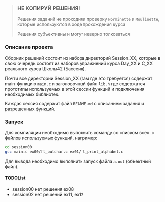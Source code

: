 
> ### **НЕ КОПИРУЙ РЕШЕНИЯ!**
> Решения заданий не проходили проверку `Norminette` и `Moulinette`, которые используются в ходе прохождения курса
> 
> Решения субъективны и могут неверно толковаться

### Описание проекта
Сборник решений состоит из набора директорий Session_XX, которые в свою очередь состоят из наборов упражнений курса Day_XX и C_XX реального курса Школы42 (Бассеин).

Почти все директории Session_XX (там где это требуется) содержат main-функцию `main.c` и заголовочный файл `lib.h` где содержатся прототипы используемых в этой сессии функций и подключения необходимых библиотек.

Каждая сессия содержит файл `README.md` с описанием задания и разрешенных функций.


### Запуск
Для компиляции необходимо выполнить команду со списком всех .c файлов используемых функций, например:
```sh
cd session00
gcc main.c ex00/ft_putchar.c ex01/ft_print_alphabet.c
```
Для вывода необходимо выполнить запуск файла `a.out` (объектный файл).


#### TODOList
- session00 нет решения ex08
- session02 нет решений ex11, ex12
